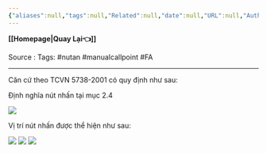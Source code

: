```yaml
---
{"aliases":null,"tags":null,"Related":null,"date":null,"URL":null,"Author":null,"dg-publish":true,"image":null,"permalink":"/Electric Engineer/ELV/Báo cháy -Fire alarm system/QUY ĐỊNH NÀO LIÊN QUAN ĐẾN LẮP ĐẶT NÚT ẤN BÁO CHÁY/","dgPassFrontmatter":true,"noteIcon":"2","created":"2024-01-19T10:03:10.199+07:00","updated":"2024-01-19T10:07:12.391+07:00"}
---
```


**[[Homepage\|Quay Lại👈]]**

Source : 
Tags: #nutan #manualcallpoint #FA 

---

Căn cứ theo TCVN 5738-2001 có quy định như sau:

Định nghĩa nút nhấn tại mục 2.4

![](https://gvsi.vn/images/uploads/thamkhao/Quy%20%C4%91%E1%BB%8Bnh%20v%E1%BB%81%20l%E1%BA%AFp%20%C4%91%E1%BA%B7t%20n%C3%BAt%20nh%E1%BA%A5n1.png)

Vị trí nút nhấn được thể hiện như sau:

![](https://i.imgur.com/DcNYziH.png)
![](https://i.imgur.com/kKHbGmN.png)
![](https://i.imgur.com/9jNohl5.png)
